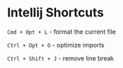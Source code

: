 # Intellij Shortcuts

`Cmd + Opt + L` - format the current file

`Ctrl + Opt + O` - optimize imports

`Ctrl + Shift + J` - remove line break
